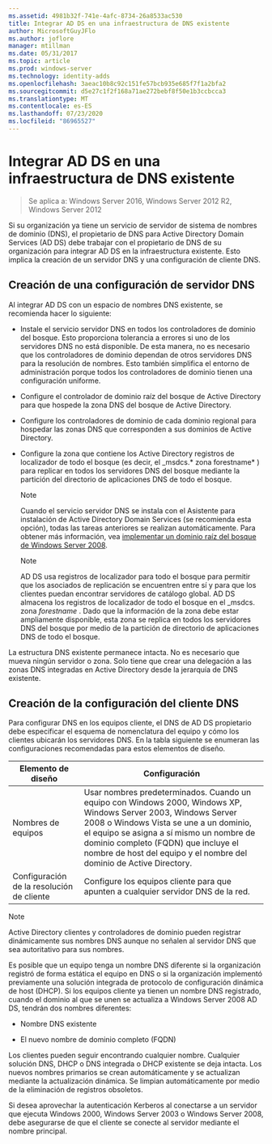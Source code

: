 ```yaml
---
ms.assetid: 4981b32f-741e-4afc-8734-26a8533ac530
title: Integrar AD DS en una infraestructura de DNS existente
author: MicrosoftGuyJFlo
ms.author: joflore
manager: mtillman
ms.date: 05/31/2017
ms.topic: article
ms.prod: windows-server
ms.technology: identity-adds
ms.openlocfilehash: 3aeac10b8c92c151fe57bcb935e685f7f1a2bfa2
ms.sourcegitcommit: d5e27c1f2f168a71ae272bebf8f50e1b3ccbcca3
ms.translationtype: MT
ms.contentlocale: es-ES
ms.lasthandoff: 07/23/2020
ms.locfileid: "86965527"
---
```

# <a name="integrating-ad-ds-into-an-existing-dns-infrastructure"></a>Integrar AD DS en una infraestructura de DNS existente

>Se aplica a: Windows Server 2016, Windows Server 2012 R2, Windows Server 2012

Si su organización ya tiene un servicio de servidor de sistema de nombres de dominio (DNS), el propietario de DNS para Active Directory Domain Services (AD DS) debe trabajar con el propietario de DNS de su organización para integrar AD DS en la infraestructura existente. Esto implica la creación de un servidor DNS y una configuración de cliente DNS.  
  
## <a name="creating-a-dns-server-configuration"></a>Creación de una configuración de servidor DNS  
Al integrar AD DS con un espacio de nombres DNS existente, se recomienda hacer lo siguiente:  
  
-   Instale el servicio servidor DNS en todos los controladores de dominio del bosque. Esto proporciona tolerancia a errores si uno de los servidores DNS no está disponible. De esta manera, no es necesario que los controladores de dominio dependan de otros servidores DNS para la resolución de nombres. Esto también simplifica el entorno de administración porque todos los controladores de dominio tienen una configuración uniforme.  
  
-   Configure el controlador de dominio raíz del bosque de Active Directory para que hospede la zona DNS del bosque de Active Directory.  
  
-   Configure los controladores de dominio de cada dominio regional para hospedar las zonas DNS que corresponden a sus dominios de Active Directory.  
  
-   Configure la zona que contiene los Active Directory registros de localizador de todo el bosque (es decir, el _msdcs.* zona forestname* ) para replicar en todos los servidores DNS del bosque mediante la partición del directorio de aplicaciones DNS de todo el bosque.  
  
    > [!NOTE]  
    > Cuando el servicio servidor DNS se instala con el Asistente para instalación de Active Directory Domain Services (se recomienda esta opción), todas las tareas anteriores se realizan automáticamente. Para obtener más información, vea [implementar un dominio raíz del bosque de Windows Server 2008](/previous-versions/windows/it-pro/windows-server-2008-R2-and-2008/cc731174(v=ws.10)).  
  
    > [!NOTE]  
    > AD DS usa registros de localizador para todo el bosque para permitir que los asociados de replicación se encuentren entre sí y para que los clientes puedan encontrar servidores de catálogo global. AD DS almacena los registros de localizador de todo el bosque en el _msdcs. zona *forestname* . Dado que la información de la zona debe estar ampliamente disponible, esta zona se replica en todos los servidores DNS del bosque por medio de la partición de directorio de aplicaciones DNS de todo el bosque.  
  
La estructura DNS existente permanece intacta. No es necesario que mueva ningún servidor o zona. Solo tiene que crear una delegación a las zonas DNS integradas en Active Directory desde la jerarquía de DNS existente.  
  
## <a name="creating-the-dns-client-configuration"></a>Creación de la configuración del cliente DNS  
Para configurar DNS en los equipos cliente, el DNS de AD DS propietario debe especificar el esquema de nomenclatura del equipo y cómo los clientes ubicarán los servidores DNS. En la tabla siguiente se enumeran las configuraciones recomendadas para estos elementos de diseño.  
  
|Elemento de diseño|Configuración|  
|------------------|-----------------|  
|Nombres de equipos|Usar nombres predeterminados. Cuando un equipo con Windows 2000, Windows XP, Windows Server 2003, Windows Server 2008 o Windows Vista se une a un dominio, el equipo se asigna a sí mismo un nombre de dominio completo (FQDN) que incluye el nombre de host del equipo y el nombre del dominio de Active Directory.|  
|Configuración de la resolución de cliente|Configure los equipos cliente para que apunten a cualquier servidor DNS de la red.|  
  
> [!NOTE]  
> Active Directory clientes y controladores de dominio pueden registrar dinámicamente sus nombres DNS aunque no señalen al servidor DNS que sea autoritativo para sus nombres.  
  
Es posible que un equipo tenga un nombre DNS diferente si la organización registró de forma estática el equipo en DNS o si la organización implementó previamente una solución integrada de protocolo de configuración dinámica de host (DHCP). Si los equipos cliente ya tienen un nombre DNS registrado, cuando el dominio al que se unen se actualiza a Windows Server 2008 AD DS, tendrán dos nombres diferentes:  
  
-   Nombre DNS existente  
  
-   El nuevo nombre de dominio completo (FQDN)  
  
Los clientes pueden seguir encontrando cualquier nombre. Cualquier solución DNS, DHCP o DNS integrada o DHCP existente se deja intacta. Los nuevos nombres primarios se crean automáticamente y se actualizan mediante la actualización dinámica. Se limpian automáticamente por medio de la eliminación de registros obsoletos.  
  
Si desea aprovechar la autenticación Kerberos al conectarse a un servidor que ejecuta Windows 2000, Windows Server 2003 o Windows Server 2008, debe asegurarse de que el cliente se conecte al servidor mediante el nombre principal.  
  
